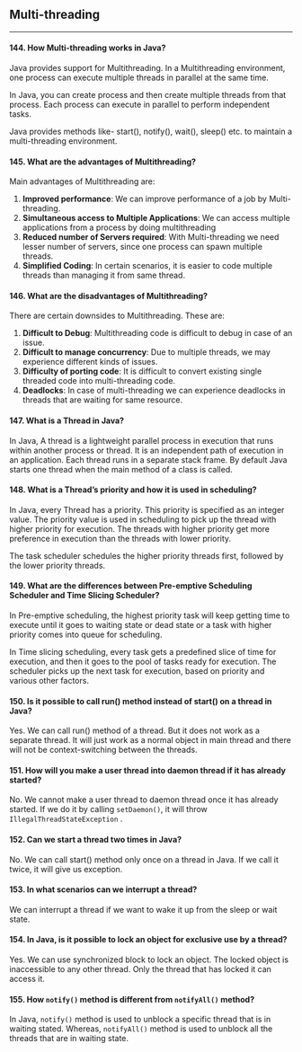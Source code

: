 ## Multi-threading
******
#### 144. How Multi-threading works in Java?
Java provides support for Multithreading. In a Multithreading environment, one process can execute multiple threads in parallel at the same time.

In Java, you can create process and then create multiple threads from that process. Each process can execute in parallel to perform
independent tasks.

Java provides methods like- start(), notify(), wait(), sleep() etc. to
maintain a multi-threading environment.
#### 145. What are the advantages of Multithreading?
Main advantages of Multithreading are:

1. **Improved performance**: We can improve performance of a job by Multi-threading.
2. **Simultaneous access to Multiple Applications**: We can access multiple applications from a process by doing multithreading
3. **Reduced number of Servers required**: With Multi-threading we need lesser number of servers, since one process can spawn multiple threads.
4. **Simplified Coding**: In certain scenarios, it is easier to code multiple threads than managing it from same thread.
#### 146. What are the disadvantages of Multithreading?
There are certain downsides to Multithreading. These are:

1. **Difficult to Debug**: Multithreading code is difficult to debug in case of an issue.
2. **Difficult to manage concurrency**: Due to multiple threads, we may experience different kinds of issues.
3. **Difficulty of porting code**: It is difficult to convert existing single threaded code into multi-threading code.
4. **Deadlocks**: In case of multi-threading we can experience deadlocks in threads that are waiting for same resource.
#### 147. What is a Thread in Java?
In Java, A thread is a lightweight parallel process in execution  that runs within another
process or thread.
It is an independent path of execution in an application. Each thread runs in a separate stack frame. By default Java starts one thread when the main method of a class is called.
#### 148. What is a Thread’s priority and how it is used in scheduling?
In Java, every Thread has a priority. This priority is specified as an
integer value. The priority value is used in scheduling to pick up the
thread with higher priority for execution. The threads with higher
priority get more preference in execution than the threads with
lower priority.

The task scheduler schedules the higher priority threads first,
followed by the lower priority threads.
#### 149. What are the differences between Pre-emptive Scheduling Scheduler and Time Slicing Scheduler?
In Pre-emptive scheduling, the highest priority task will keep getting
time to execute until it goes to waiting state or dead state or a task
with higher priority comes into queue for scheduling.

In Time slicing scheduling, every task gets a predefined slice of
time for execution, and then it goes to the pool of tasks ready for
execution. The scheduler picks up the next task for execution, based
on priority and various other factors.
#### 150. Is it possible to call run() method instead of start() on a thread in Java?
Yes. We can call run() method of a thread. But it does not work as a
separate thread. It will just work as a normal object in main thread
and there will not be context-switching between the threads.
#### 151. How will you make a user thread into daemon thread if it has already started?
No. We cannot make a user thread to daemon thread once it has
already started.
If we do it by calling `setDaemon()`, it will throw `IllegalThreadStateException` .


#### 152. Can we start a thread two times in Java?
No. We can call start() method only once on a thread in Java. If we call it twice, it will give us exception.
#### 153. In what scenarios can we interrupt a thread?
We can interrupt a thread if we want to wake it up from the sleep or
wait state.
#### 154. In Java, is it possible to lock an object for exclusive use by a thread?
Yes. We can use synchronized block to lock an object. The locked
object is inaccessible to any other thread. Only the thread that has
locked it can access it.
#### 155. How `notify()` method is different from `notifyAll()` method?
In Java, `notify()` method is used to unblock a specific thread that is
in waiting stated. Whereas, `notifyAll()` method is used to unblock
all the threads that are in waiting state.